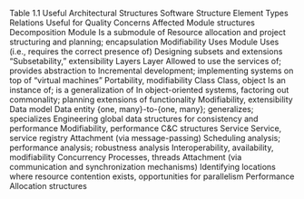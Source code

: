 Table 1.1 Useful Architectural Structures Software Structure Element Types Relations Useful for Quality Concerns Affected Module structures Decomposition Module Is a submodule of Resource allocation and project structuring and planning; encapsulation Modifiability Uses Module Uses (i.e., requires the correct presence of) Designing subsets and extensions “Subsetability,” extensibility Layers Layer Allowed to use the services of; provides abstraction to Incremental development; implementing systems on top of “virtual machines” Portability, modifiability Class Class, object Is an instance of; is a generalization of In object-oriented systems, factoring out commonality; planning extensions of functionality Modifiability, extensibility Data model Data entity {one, many}-to-{one, many}; generalizes; specializes Engineering global data structures for consistency and performance Modifiability, performance C&C structures Service Service, service registry Attachment (via message-passing) Scheduling analysis; performance analysis; robustness analysis Interoperability, availability, modifiability Concurrency Processes, threads Attachment (via communication and synchronization mechanisms) Identifying locations where resource contention exists, opportunities for parallelism Performance Allocation structures